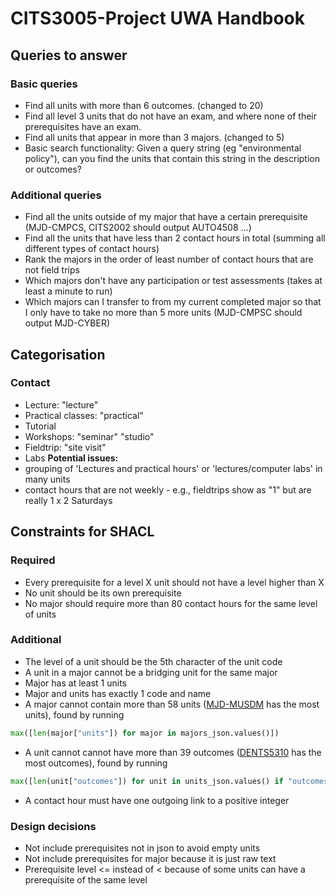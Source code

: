 # CITS3005-Project UWA Handbook

## Queries to answer

### Basic queries

- Find all units with more than 6 outcomes. (changed to 20)
- Find all level 3 units that do not have an exam, and where none of their prerequisites have an exam.
- Find all units that appear in more than 3 majors. (changed to 5)
- Basic search functionality: Given a query string (eg "environmental policy"), can you find the units that contain this string in the description or outcomes?

### Additional queries

- Find all the units outside of my major that have a certain prerequisite (MJD-CMPCS, CITS2002 should output AUTO4508 ...)
- Find all the units that have less than 2 contact hours in total (summing all different types of contact hours)
- Rank the majors in the order of least number of contact hours that are not field trips
- Which majors don't have any participation or test assessments (takes at least a minute to run)
- Which majors can I transfer to from my current completed major so that I only have to take no more than 5 more units (MJD-CMPSC should output MJD-CYBER)

## Categorisation

### Contact

- Lecture: "lecture"
- Practical classes: "practical"
- Tutorial
- Workshops: "seminar" "studio"
- Fieldtrip: "site visit"
- Labs
**Potential issues:**
- grouping of 'Lectures and practical hours' or 'lectures/computer labs' in many units
- contact hours that are not weekly - e.g., fieldtrips show as "1" but are really 1 x 2 Saturdays

## Constraints for SHACL

### Required

- Every prerequisite for a level X unit should not have a level higher than X
- No unit should be its own prerequisite
- No major should require more than 80 contact hours for the same level of units

### Additional

- The level of a unit should be the 5th character of the unit code
- A unit in a major cannot be a bridging unit for the same major
- Major has at least 1 units
- Major and units has exactly 1 code and name
- A major cannot contain more than 58 units ([MJD-MUSDM](https://handbooks.uwa.edu.au/majordetails?code=MJD-MUSDM) has the most units), found by running

```python
max([len(major["units"]) for major in majors_json.values()])
```

- A unit cannot cannot have more than 39 outcomes ([DENTS5310](https://handbooks.uwa.edu.au/unitdetails?code=DENT5310) has the most outcomes), found by running

```python
max([len(unit["outcomes"]) for unit in units_json.values() if "outcomes" in unit])
```

- A contact hour must have one outgoing link to a positive integer

### Design decisions

- Not include prerequisites not in json to avoid empty units
- Not include prerequisites for major because it is just raw text
- Prerequisite level <= instead of < because of some units can have a prerequisite of the same level
